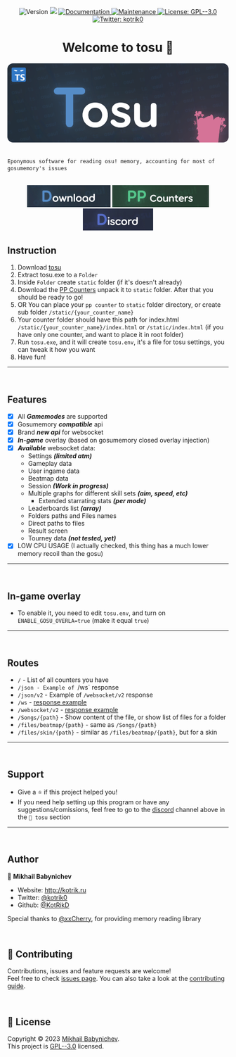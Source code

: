 <p align="center">
  <img alt="Version" src="https://img.shields.io/github/release/KotRikD/tosu.svg?style=for-the-badge" />
  <img src="https://img.shields.io/badge/node-%3E%3D18.14.2-blue.svg?style=for-the-badge&logo=node.js&logoColor=white" />
  <a href="https://github.com/KotRikD/tosu#readme" target="_blank">
    <img alt="Documentation" src="https://img.shields.io/badge/documentation-yes-brightgreen.svg?style=for-the-badge" />
  </a>
  <a href="https://github.com/KotRikD/tosu/graphs/commit-activity" target="_blank">
    <img alt="Maintenance" src="https://img.shields.io/badge/Maintained%3F-yes-green.svg?style=for-the-badge" />
  </a>
  <a href="https://github.com/KotRikD/tosu/blob/master/LICENSE" target="_blank">
    <img alt="License: GPL--3.0" src="https://img.shields.io/github/license/KotRikD/tosu?style=for-the-badge" />
  </a>
  <a href="https://twitter.com/kotrik0" target="_blank">
    <img alt="Twitter: kotrik0" src="https://img.shields.io/badge/kotrik0-1DA1F2?style=for-the-badge&logo=twitter&logoColor=white" />
  </a>
</p>


<h1 align="center">Welcome to tosu 👋</h1>
<div align="center">
<img src=".github/logo.png" />
</div>

<br>

```text
Eponymous software for reading osu! memory, accounting for most of gosumemory's issues
```

<br>

<div  align="center">
<a href="https://github.com/KotRikD/tosu/releases/latest"><img src=".github/btn-dl.jpg" /></a>
<a href="https://github.com/cyperdark/osu-counters/tree/master/counters"><img src=".github/btn-pp.jpg" /></a>
<a href="https://discord.gg/WX7BTs8kwh"><img src=".github/btn-ds.jpg" /></a>
</div>


Instruction
---
1. Download [tosu](https://github.com/KotRikD/tosu/releases/latest)
2. Extract tosu.exe to a `Folder`
3. Inside `Folder` create `static` folder (if it's doesn't already)
4. Download the [PP Counters](https://github.com/cyperdark/osu-counters/tree/master/counters) unpack it to `static` folder. After that you should be ready to go!
5. OR You can place your `pp counter` to `static` folder directory, or create sub folder `/static/{your_counter_name}`
6. Your counter folder should have this path for index.html `/static/{your_counter_name}/index.html` or `/static/index.html` (if you have only one counter, and want to place it in root folder)
7. Run `tosu.exe`, and it will create `tosu.env`, it's a file for tosu settings, you can tweak it how you want
8. Have fun!

---

<br>

Features
---
- [x] All _**Gamemodes**_ are supported
- [x] Gosumemory _**compatible**_ api
- [X] Brand _**new api**_ for websocket
- [x] _**In-game**_ overlay (based on gosumemory closed overlay injection)
- [x] _**Available**_ websocket data:
  - Settings _**(limited atm)**_
  - Gameplay data
  - User ingame data
  - Beatmap data
  - Session _**(Work in progress)**_
  - Multiple graphs for different skill sets _**(aim, speed, etc)**_
    - Extended starrating stats _**(per mode)**_ 
  - Leaderboards list _**(array)**_
  - Folders paths and Files names
  - Direct paths to files
  - Result screen
  - Tourney data _**(not tested, yet)**_
- [X] LOW CPU USAGE (I actually checked, this thing has a much lower memory recoil than the gosu)
---

<br>

In-game overlay
---
- To enable it, you need to edit `tosu.env`, and turn on `ENABLE_GOSU_OVERLA=true` (make it equal `true`)
---

<br>

Routes
---
- `/` - List of all counters you have
- `/json - Example of `/ws` response
- `/json/v2` - Example of `/websocket/v2` response
- `/ws` - [response example]([https://github.com/KotRikD/tosu/releases/latest](https://github.com/KotRikD/tosu/wiki/v1-websocket-api-response))
- `/websocket/v2` - [response example]([https://github.com/KotRikD/tosu/releases/latest](https://github.com/KotRikD/tosu/wiki/v2-websocket-api-response))
- `/Songs/{path}` - Show content of the file, or show list of files for a folder
- `/files/beatmap/{path}` - same as `/Songs/{path}`
- `/files/skin/{path}` - similar as `/files/beatmap/{path}`, but for a skin
---


<br />

Support
---
- Give a ⭐️ if this project helped you!
- If you need help setting up this program or have any suggestions/comissions, feel free to go to the [discord](https://discord.gg/WX7BTs8kwh) channel above in the `🔵 tosu` section
---

<br />

## Author
👤 **Mikhail Babynichev**
* Website: http://kotrik.ru
* Twitter: [@kotrik0](https://twitter.com/kotrik0)
* Github: [@KotRikD](https://github.com/KotRikD)

Special thanks to [@xxCherry](https://github.com/xxCherry), for providing memory reading library

<br />

## 🤝 Contributing

Contributions, issues and feature requests are welcome!<br />Feel free to check [issues page](https://github.com/KotRikD/tosu/issues). You can also take a look at the [contributing guide](https://github.com/KotRikD/tosu/blob/master/CONTRIBUTING.md).

<br />

## 📝 License

Copyright © 2023 [Mikhail Babynichev](https://github.com/KotRikD).<br />
This project is [GPL--3.0](https://github.com/KotRikD/tosu/blob/master/LICENSE) licensed.
